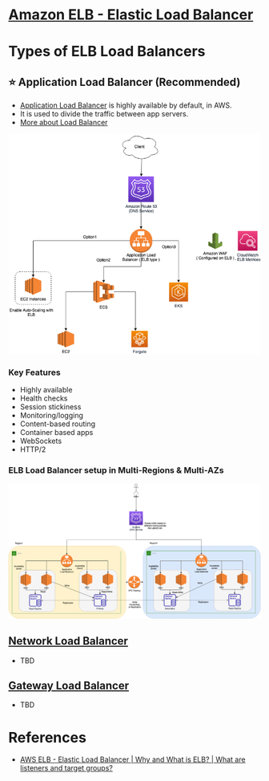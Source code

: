 
# [Amazon ELB - Elastic Load Balancer](https://docs.aws.amazon.com/elasticloadbalancing)

# Types of ELB Load Balancers

## :star: Application Load Balancer (Recommended)
- [Application Load Balancer](https://aws.amazon.com/elasticloadbalancing/application-load-balancer/) is highly available by default, in AWS. 
- It is used to divide the traffic between app servers.
- [More about Load Balancer](../../1_HLDDesignComponents/0_SystemGlossaries/LoadBalancer.md)

![img.png](assests/AWS_Application_Load_Balancer.drawio.png)

### Key Features
- Highly available
- Health checks
- Session stickiness
- Monitoring/logging
- Content-based routing
- Container based apps
- WebSockets
- HTTP/2

### ELB Load Balancer setup in Multi-Regions & Multi-AZs

![img.png](../0_AWSDesigns/DesignMultiRegionActiveActiveArchitectureOnAWS/AWS-AZ-Region-HA.drawio.png)

## [Network Load Balancer](https://docs.aws.amazon.com/elasticloadbalancing/latest/network/introduction.html)
- TBD

## [Gateway Load Balancer](https://docs.aws.amazon.com/elasticloadbalancing/latest/gateway/introduction.html)
- TBD

# References
- [AWS ELB - Elastic Load Balancer | Why and What is ELB? | What are listeners and target groups?](https://www.youtube.com/watch?v=fMgA3rE0aPY)